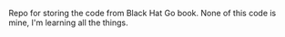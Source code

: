 Repo for storing the code from Black Hat Go book. 
None of this code is mine, I'm learning all the things. 
